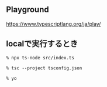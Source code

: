 ## Playground

https://www.typescriptlang.org/ja/play/

## localで実行するとき

```console
% npx ts-node src/index.ts
```

```console
% tsc --project tsconfig.json
```

```console
% yo
```

